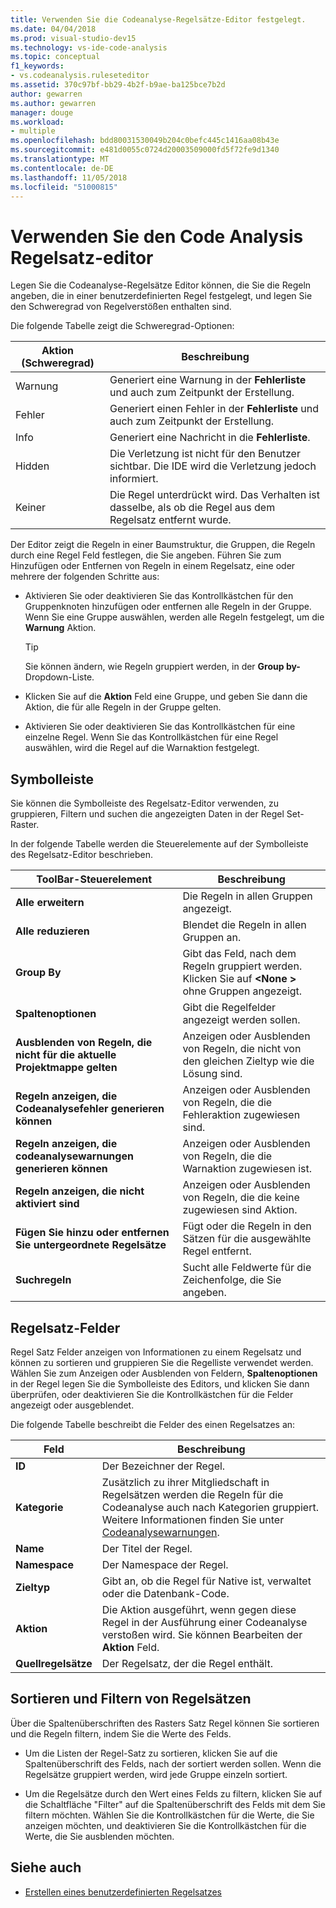 ```yaml
---
title: Verwenden Sie die Codeanalyse-Regelsätze-Editor festgelegt.
ms.date: 04/04/2018
ms.prod: visual-studio-dev15
ms.technology: vs-ide-code-analysis
ms.topic: conceptual
f1_keywords:
- vs.codeanalysis.ruleseteditor
ms.assetid: 370c97bf-bb29-4b2f-b9ae-ba125bce7b2d
author: gewarren
ms.author: gewarren
manager: douge
ms.workload:
- multiple
ms.openlocfilehash: bdd80031530049b204c0befc445c1416aa08b43e
ms.sourcegitcommit: e481d0055c0724d20003509000fd5f72fe9d1340
ms.translationtype: MT
ms.contentlocale: de-DE
ms.lasthandoff: 11/05/2018
ms.locfileid: "51000815"
---
```

# <a name="use-the-code-analysis-rule-set-editor"></a>Verwenden Sie den Code Analysis Regelsatz-editor

Legen Sie die Codeanalyse-Regelsätze Editor können, die Sie die Regeln angeben, die in einer benutzerdefinierten Regel festgelegt, und legen Sie den Schweregrad von Regelverstößen enthalten sind.

Die folgende Tabelle zeigt die Schweregrad-Optionen:

|Aktion (Schweregrad)|Beschreibung|
|-|-|
|Warnung|Generiert eine Warnung in der **Fehlerliste** und auch zum Zeitpunkt der Erstellung.|
|Fehler|Generiert einen Fehler in der **Fehlerliste** und auch zum Zeitpunkt der Erstellung.|
|Info|Generiert eine Nachricht in die **Fehlerliste**.|
|Hidden|Die Verletzung ist nicht für den Benutzer sichtbar. Die IDE wird die Verletzung jedoch informiert.|
|Keiner|Die Regel unterdrückt wird. Das Verhalten ist dasselbe, als ob die Regel aus dem Regelsatz entfernt wurde.|

Der Editor zeigt die Regeln in einer Baumstruktur, die Gruppen, die Regeln durch eine Regel Feld festlegen, die Sie angeben. Führen Sie zum Hinzufügen oder Entfernen von Regeln in einem Regelsatz, eine oder mehrere der folgenden Schritte aus:

- Aktivieren Sie oder deaktivieren Sie das Kontrollkästchen für den Gruppenknoten hinzufügen oder entfernen alle Regeln in der Gruppe. Wenn Sie eine Gruppe auswählen, werden alle Regeln festgelegt, um die **Warnung** Aktion.

   > [!TIP]
   > Sie können ändern, wie Regeln gruppiert werden, in der **Group by-** Dropdown-Liste.

- Klicken Sie auf die **Aktion** Feld eine Gruppe, und geben Sie dann die Aktion, die für alle Regeln in der Gruppe gelten.

- Aktivieren Sie oder deaktivieren Sie das Kontrollkästchen für eine einzelne Regel. Wenn Sie das Kontrollkästchen für eine Regel auswählen, wird die Regel auf die Warnaktion festgelegt.

## <a name="toolbar"></a>Symbolleiste

Sie können die Symbolleiste des Regelsatz-Editor verwenden, zu gruppieren, Filtern und suchen die angezeigten Daten in der Regel Set-Raster.

In der folgende Tabelle werden die Steuerelemente auf der Symbolleiste des Regelsatz-Editor beschrieben.

|ToolBar-Steuerelement|Beschreibung|
|---------------------|-----------------|
|**Alle erweitern**|Die Regeln in allen Gruppen angezeigt.|
|**Alle reduzieren**|Blendet die Regeln in allen Gruppen an.|
|**Group By**|Gibt das Feld, nach dem Regeln gruppiert werden. Klicken Sie auf  **\<None >** ohne Gruppen angezeigt.|
|**Spaltenoptionen**|Gibt die Regelfelder angezeigt werden sollen.|
|**Ausblenden von Regeln, die nicht für die aktuelle Projektmappe gelten**|Anzeigen oder Ausblenden von Regeln, die nicht von den gleichen Zieltyp wie die Lösung sind.|
|**Regeln anzeigen, die Codeanalysefehler generieren können**|Anzeigen oder Ausblenden von Regeln, die die Fehleraktion zugewiesen sind.|
|**Regeln anzeigen, die codeanalysewarnungen generieren können**|Anzeigen oder Ausblenden von Regeln, die die Warnaktion zugewiesen ist.|
|**Regeln anzeigen, die nicht aktiviert sind**|Anzeigen oder Ausblenden von Regeln, die die keine zugewiesen sind Aktion.|
|**Fügen Sie hinzu oder entfernen Sie untergeordnete Regelsätze**|Fügt oder die Regeln in den Sätzen für die ausgewählte Regel entfernt.|
|**Suchregeln**|Sucht alle Feldwerte für die Zeichenfolge, die Sie angeben.|

## <a name="rule-set-fields"></a>Regelsatz-Felder

Regel Satz Felder anzeigen von Informationen zu einem Regelsatz und können zu sortieren und gruppieren Sie die Regelliste verwendet werden. Wählen Sie zum Anzeigen oder Ausblenden von Feldern, **Spaltenoptionen** in der Regel legen Sie die Symbolleiste des Editors, und klicken Sie dann überprüfen, oder deaktivieren Sie die Kontrollkästchen für die Felder angezeigt oder ausgeblendet.

Die folgende Tabelle beschreibt die Felder des einen Regelsatzes an:

|Feld|Beschreibung|
|-----------|-----------------|
|**ID**|Der Bezeichner der Regel.|
|**Kategorie**|Zusätzlich zu ihrer Mitgliedschaft in Regelsätzen werden die Regeln für die Codeanalyse auch nach Kategorien gruppiert. Weitere Informationen finden Sie unter [Codeanalysewarnungen](../code-quality/code-analysis-for-managed-code-warnings.md).|
|**Name**|Der Titel der Regel.|
|**Namespace**|Der Namespace der Regel.|
|**Zieltyp**|Gibt an, ob die Regel für Native ist, verwaltet oder die Datenbank-Code.|
|**Aktion**|Die Aktion ausgeführt, wenn gegen diese Regel in der Ausführung einer Codeanalyse verstoßen wird. Sie können Bearbeiten der **Aktion** Feld.|
|**Quellregelsätze**|Der Regelsatz, der die Regel enthält.|

## <a name="sort-and-filter-rule-sets"></a>Sortieren und Filtern von Regelsätzen

Über die Spaltenüberschriften des Rasters Satz Regel können Sie sortieren und die Regeln filtern, indem Sie die Werte des Felds.

- Um die Listen der Regel-Satz zu sortieren, klicken Sie auf die Spaltenüberschrift des Felds, nach der sortiert werden sollen. Wenn die Regelsätze gruppiert werden, wird jede Gruppe einzeln sortiert.

- Um die Regelsätze durch den Wert eines Felds zu filtern, klicken Sie auf die Schaltfläche "Filter" auf die Spaltenüberschrift des Felds mit dem Sie filtern möchten. Wählen Sie die Kontrollkästchen für die Werte, die Sie anzeigen möchten, und deaktivieren Sie die Kontrollkästchen für die Werte, die Sie ausblenden möchten.

## <a name="see-also"></a>Siehe auch

- [Erstellen eines benutzerdefinierten Regelsatzes](../code-quality/how-to-create-a-custom-rule-set.md)
